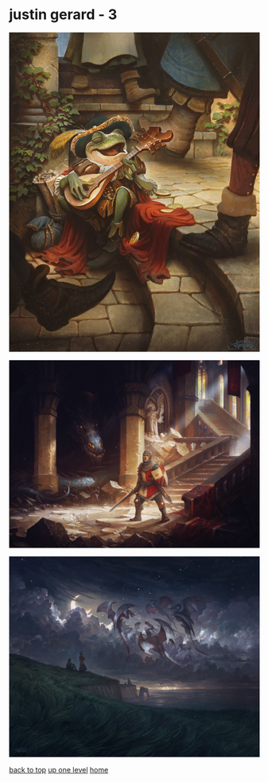 # justin gerard - 3
[![justin-gerard-2305-v2x02-a-300m.jpg](/desktop/justin%20gerard/justin-gerard-2305-v2x02-a-300m.jpg "justin-gerard-2305-v2x02-a-300m.jpg")](https://raw.githubusercontent.com/buckmanc/wallpapers/main/desktop/justin%20gerard/justin-gerard-2305-v2x02-a-300m.jpg)

[![justin-gerard-dh1900-n37v1x05-300m.jpg](/desktop/justin%20gerard/justin-gerard-dh1900-n37v1x05-300m.jpg "justin-gerard-dh1900-n37v1x05-300m.jpg")](https://raw.githubusercontent.com/buckmanc/wallpapers/main/desktop/justin%20gerard/justin-gerard-dh1900-n37v1x05-300m.jpg)

[![justin-gerard-dh1901-n32-v1x05a-72web.jpg](/desktop/justin%20gerard/justin-gerard-dh1901-n32-v1x05a-72web.jpg "justin-gerard-dh1901-n32-v1x05a-72web.jpg")](https://raw.githubusercontent.com/buckmanc/wallpapers/main/desktop/justin%20gerard/justin-gerard-dh1901-n32-v1x05a-72web.jpg)



[back to top](#)
[up one level](/desktop/README.MD)
[home](/)
